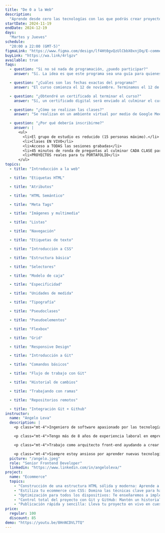 ```yaml
---
title: "De 0 a la Web"
description:
  "Aprende desde cero las tecnologías con las que podrás crear proyectos para la web."
startDate: 2024-11-19
endDate: 2024-12-19
days:
  "Martes y Jueves"
schedule:
  "20:00 a 22:00 (GMT-5)"
figmaLink: "https://www.figma.com/design/lf4Ht0gvQzUlCbbX0xnjDq/E-commerce-Website-Template-(Freebie)-(Community)?node-id=0-1&node-type=canvas&t=fqlHxOpPqV4cbSdK-0"
buyLink: "https://wa.link/4rlgzv"
available: true
faqs:
  - question: "Si no sé nada de programación, ¿puedo participar?"
    answer: "Sí. La idea es que este programa sea una guía para quienes recién empiezan este camino, para acompañarlos y orientarlos en este increíble mundo."

  - question: "¿Cuáles son las fechas exactas del programa?"
    answer: "El curso comienza el 12 de noviembre. Terminamos el 12 de diciembre."

  - question: "¿Obtendré un certificado al terminar el curso?"
    answer: "Sí, un certificado digital será enviado al culminar el curso"

  - question: "¿Cómo se realizan las clases?"
    answer: "Se realizan en un ambiente virtual por medio de Google Meet. Para tener la mejor experiencia deberías asistir a los eventos en vivo ya que serán interactivos. De todas maneras, las clases serán grabadas y enviadas el día después de cada clase."

  - question: "¿Por qué debería inscribirme?"
    answer: |
      <ul>
        <li>El grupo de estudio es reducido (15 personas máximo).</li>
        <li>Clases EN VIVO</li>
        <li>Acceso a TODAS las sesiones grabadas</li>
        <li>45 minutos de ronda de preguntas al culminar CADA CLASE para que aclares TODAS tus dudas</li>
        <li>PROYECTOS reales para tu PORTAFOLIO</li>
      </ul>
topics:
  - title: "Introducción a la web"

  - title: "Etiquetas HTML"

  - title: "Atributos"

  - title: "HTML Semántico"

  - title: "Meta Tags"

  - title: "Imágenes y multimedia"

  - title: "Listas"

  - title: "Navegación"

  - title: "Etiquetas de texto"

  - title: "Introducción a CSS"

  - title: "Estructura básica"

  - title: "Selectores"

  - title: "Modelo de caja"

  - title: "Especificidad"

  - title: "Unidades de medida"

  - title: "Tipografía"

  - title: "Pseudoclases" 

  - title: "Pseudoelementos"

  - title: "Flexbox"

  - title: "Grid"

  - title: "Responsive Design"

  - title: "Introducción a Git"

  - title: "Comandos básicos"

  - title: "Flujo de trabajo con Git"

  - title: "Historial de cambios"

  - title: "Trabajando con ramas"

  - title: "Repositorios remotos"

  - title: "Integración Git + Github"
instructor:
  name: "Angelo Leva"
  description: |
    <p class="mt-4">Ingeniero de software apasionado por las tecnologías web y el desarrollo de aplicaciones multiplataforma.</p> 

    <p class="mt-4">Tengo más de 8 años de experiencia laboral en empresas de tecnología, startups locales y extranjeras. Creo contenido en redes sociales sobre programación.</p>

    <p class="mt-4">Trabajo como arquitecto front-end ayudando a crear aplicaciones web de alto rendimiento. Disfruto aprendiendo cosas nuevas, desarrollando actividades de equipo y soluciones creativas.</p>

    <p class="mt-4">Siempre estoy ansioso por aprender nuevas tecnologías y con un interés genuino por la mejor experiencia de usuario.</p>
  picture: "/angelo.jpeg"
  role: "Senior Frontend Developer"
  linkedin: "https://www.linkedin.com/in/angeloleva/"
project:
  name: "Ecommerce"
  topics:
    - "Construcción de una estructura HTML sólida y moderna: Aprende a utilizar etiquetas semánticas y las últimas novedades de HTML para mejorar la accesibilidad y el SEO de tu sitio web."
    - "Estiliza tu ecommerce con CSS: Domina las técnicas clave para hacer que tu tienda online luzca profesional y atractiva, con un diseño visual que cautive a tus clientes."
    - "Optimización para todos los dispositivos: Te enseñaremos a implementar Responsive Design, asegurando que tu tienda se vea perfecta tanto en dispositivos móviles como en ordenadores."
    - "Control total del proyecto con Git y GitHub: Mantén un historial detallado de tu progreso y gestiona tu código como un verdadero profesional, utilizando Git para la gestión del repositorio en GitHub."
    - "Publicación rápida y sencilla: Lleva tu proyecto en vivo en cuestión de minutos con la implementación en Vercel, una de las plataformas más populares y confiables para el despliegue de proyectos web."
price:
  regular: 100
  discount: 85
demo: "https://youtu.be/8HnNCDVL7TQ"
---
```

